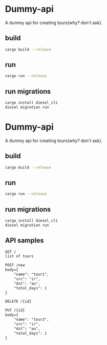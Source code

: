 # Dummy-api 

A dummy api for creating tours(why? don't ask).

## build 
```bash 
cargo build --release
```

## run 
```bash 
cargo run --release
```

## run migrations 
```bash 
cargo install diesel_cli
diesel migration run
```

# Dummy-api 

A dummy api for creating tours(why? don't ask).

## build 
```bash 
cargo build --release
```

## run 
```bash 
cargo run --release
```

## run migrations 
```bash 
cargo install diesel_cli
diesel migration run
```

## API samples
```REST 
GET / 
list of tours
```

```REST 
POST /new 
body={
    "name": "tour1",
    "src": "ir",
    "dst": "au",
    "total_days": 1
}

```

```REST 
DELETE /{id}
```

```REST 
PUT /{id}
body={
    "name": "tour3",
    "src": "ir",
    "dst": "au",
    "total_days": 1
}
```

